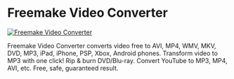 # Freemake Video Converter
[![Freemake Video Converter](https://img.shields.io/badge/chocolatey-freemake--video--converter-brightgreen.svg)](https://chocolatey.org/packages/freemake-video-converter/)

Freemake Video Converter converts video free to AVI, MP4, WMV, MKV, DVD, MP3, iPad, iPhone, PSP, Xbox, Android phones. Transform video to MP3 with one click! Rip & burn DVD/Blu-ray. Convert YouTube to MP3, MP4, AVI, etc. Free, safe, guaranteed result.
